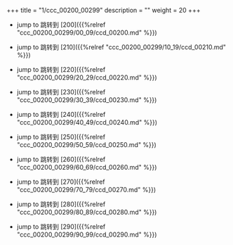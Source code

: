 +++
title = "1/ccc_00200_00299"
description = ""
weight = 20
+++

* jump to 跳转到 [200]({{%relref "ccc_00200_00299/00_09/ccd_00200.md" %}})

* jump to 跳转到 [210]({{%relref "ccc_00200_00299/10_19/ccd_00210.md" %}})

* jump to 跳转到 [220]({{%relref "ccc_00200_00299/20_29/ccd_00220.md" %}})

* jump to 跳转到 [230]({{%relref "ccc_00200_00299/30_39/ccd_00230.md" %}})

* jump to 跳转到 [240]({{%relref "ccc_00200_00299/40_49/ccd_00240.md" %}})

* jump to 跳转到 [250]({{%relref "ccc_00200_00299/50_59/ccd_00250.md" %}})

* jump to 跳转到 [260]({{%relref "ccc_00200_00299/60_69/ccd_00260.md" %}})

* jump to 跳转到 [270]({{%relref "ccc_00200_00299/70_79/ccd_00270.md" %}})

* jump to 跳转到 [280]({{%relref "ccc_00200_00299/80_89/ccd_00280.md" %}})

* jump to 跳转到 [290]({{%relref "ccc_00200_00299/90_99/ccd_00290.md" %}})

